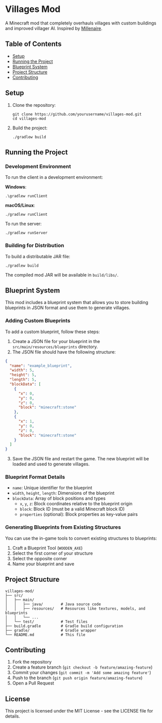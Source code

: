 # Villages Mod

A Minecraft mod that completely overhauls villages with custom buildings and improved villager AI. Inspired by [Millenaire](https://www.curseforge.com/minecraft/mc-mods/millenaire).

## Table of Contents
- [Setup](#setup)
- [Running the Project](#running-the-project)
- [Blueprint System](#blueprint-system)
- [Project Structure](#project-structure)
- [Contributing](#contributing)

## Setup

1. Clone the repository:
   ```
   git clone https://github.com/yourusername/villages-mod.git
   cd villages-mod
   ```

2. Build the project:
   ```
   ./gradlew build
   ```

## Running the Project

### Development Environment

To run the client in a development environment:

**Windows**:
```
.\gradlew runClient
```

**macOS/Linux**:
```
./gradlew runClient
```

To run the server:
```
./gradlew runServer
```

### Building for Distribution

To build a distributable JAR file:
```
./gradlew build
```

The compiled mod JAR will be available in `build/libs/`.

## Blueprint System

This mod includes a blueprint system that allows you to store building blueprints in JSON format and use them to generate villages.

### Adding Custom Blueprints

To add a custom blueprint, follow these steps:

1. Create a JSON file for your blueprint in the `src/main/resources/blueprints` directory.
2. The JSON file should have the following structure:

```json
{
  "name": "example_blueprint",
  "width": 5,
  "height": 5,
  "length": 5,
  "blockData": [
    {
      "x": 0,
      "y": 0,
      "z": 0,
      "block": "minecraft:stone"
    },
    {
      "x": 1,
      "y": 0,
      "z": 0,
      "block": "minecraft:stone"
    }
  ]
}
```

3. Save the JSON file and restart the game. The new blueprint will be loaded and used to generate villages.

### Blueprint Format Details

- `name`: Unique identifier for the blueprint
- `width`, `height`, `length`: Dimensions of the blueprint
- `blockData`: Array of block positions and types
  - `x`, `y`, `z`: Block coordinates relative to the blueprint origin
  - `block`: Block ID (must be a valid Minecraft block ID)
  - `properties` (optional): Block properties as key-value pairs

### Generating Blueprints from Existing Structures

You can use the in-game tools to convert existing structures to blueprints:

1. Craft a Blueprint Tool (`WOODEN_AXE`)
2. Select the first corner of your structure
3. Select the opposite corner
4. Name your blueprint and save

## Project Structure

```
villages-mod/
├── src/
│   ├── main/
│   │   ├── java/        # Java source code
│   │   ├── resources/   # Resources like textures, models, and blueprints
│   │   └── ...
│   └── test/            # Test files
├── build.gradle         # Gradle build configuration
├── gradle/              # Gradle wrapper
└── README.md            # This file
```

## Contributing

1. Fork the repository
2. Create a feature branch (`git checkout -b feature/amazing-feature`)
3. Commit your changes (`git commit -m 'Add some amazing feature'`)
4. Push to the branch (`git push origin feature/amazing-feature`)
5. Open a Pull Request

## License

This project is licensed under the MIT License - see the LICENSE file for details.
